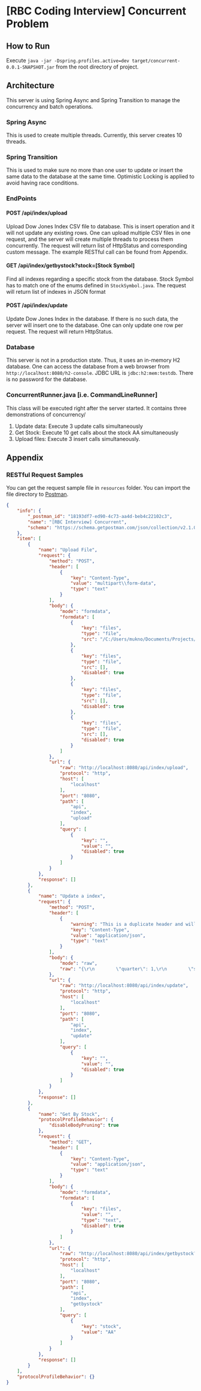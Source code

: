 # [RBC Coding Interview] Concurrent Problem
## How to Run
Execute
``java -jar -Dspring.profiles.active=dev target/concurrent-0.0.1-SNAPSHOT.jar`` from the root directory of project.

## Architecture
This server is using Spring Async and Spring Transition to manage the concurrency and batch operations.

### Spring Async
This is used to create multiple threads. Currently, this server creates 10 threads.

### Spring Transition
This is used to make sure no more than one user to update or insert the same data to the database at
the same time. Optimistic Locking is applied to avoid having race conditions.

### EndPoints
#### POST /api/index/upload
Upload Dow Jones Index CSV file to database. This is insert operation and it will not update any existing rows.
One can upload multiple CSV files in one request, and the server will create multiple threads to process them concurrently.
The request will return list of HttpStatus and corresponding custom message. The example RESTful call can be found from Appendix.

#### GET /api/index/getbystock?stock=[Stock Symbol]
Find all indexes regarding a specific stock from the database. Stock Symbol has to match one of the enums 
defined in ``StockSymbol.java``. The request will return list of indexes in JSON format

#### POST /api/index/update
Update Dow Jones Index in the database. If there is no such data, the server will insert one to the database.
One can only update one row per request. The request will return HttpStatus.

### Database
This server is not in a production state. Thus, it uses an in-memory H2 database. One can access the database
from a web browser from ``http://localhost:8080/h2-console``. JDBC URL is ``jdbc:h2:mem:testdb``. There is no password for 
the database.

### ConcurrentRunner.java [i.e. CommandLineRunner]
This class will be executed right after the server started. It contains three demonstrations of concurrency/
1.  Update data: Execute 3 update calls simultaneously 
2. Get Stock: Execute 10 get calls about the stock AA simultaneously
3. Upload files: Execute 3 insert calls simultaneously. 

## Appendix
### RESTful Request Samples
You can get the request sample file in ``resources`` folder. You can import the file directory to [Postman](https://www.postman.com/).
```JSON
{
	"info": {
		"_postman_id": "18193df7-ed90-4c73-aa4d-beb4c22102c3",
		"name": "[RBC Interview] Concurrent",
		"schema": "https://schema.getpostman.com/json/collection/v2.1.0/collection.json"
	},
	"item": [
		{
			"name": "Upload File",
			"request": {
				"method": "POST",
				"header": [
					{
						"key": "Content-Type",
						"value": "multipart\\form-data",
						"type": "text"
					}
				],
				"body": {
					"mode": "formdata",
					"formdata": [
						{
							"key": "files",
							"type": "file",
							"src": "/C:/Users/mukno/Documents/Projects/[RBCInterview]-cocurrent-server/data/dow_jones_index-remaining.csv"
						},
						{
							"key": "files",
							"type": "file",
							"src": [],
							"disabled": true
						},
						{
							"key": "files",
							"type": "file",
							"src": [],
							"disabled": true
						},
						{
							"key": "files",
							"type": "file",
							"src": [],
							"disabled": true
						}
					]
				},
				"url": {
					"raw": "http://localhost:8080/api/index/upload",
					"protocol": "http",
					"host": [
						"localhost"
					],
					"port": "8080",
					"path": [
						"api",
						"index",
						"upload"
					],
					"query": [
						{
							"key": "",
							"value": "",
							"disabled": true
						}
					]
				}
			},
			"response": []
		},
		{
			"name": "Update a index",
			"request": {
				"method": "POST",
				"header": [
					{
						"warning": "This is a duplicate header and will be overridden by the Content-Type header generated by Postman.",
						"key": "Content-Type",
						"value": "application/json",
						"type": "text"
					}
				],
				"body": {
					"mode": "raw",
					"raw": "{\r\n        \"quarter\": 1,\r\n        \"stock\": \"AA\",\r\n        \"date\": \"2011-04-02\",\r\n        \"open\": 16.18,\r\n        \"high\": 17.39,\r\n        \"low\": 16.18,\r\n        \"close\": 17.14,\r\n        \"volume\": 154387761,\r\n        \"percent_change_price\": 5.93325,\r\n        \"percent_change_volume_over_last_wek\": 1.987451735,\r\n        \"previous_weeks_volume\": 151379173,\r\n        \"next_weeks_open\": 17.33,\r\n        \"next_weeks_close\": 17.37,\r\n        \"percent_change_next_weeks_price\": 0.230814,\r\n        \"percent_return_next_dividend\": 97.0\r\n    }"
				},
				"url": {
					"raw": "http://localhost:8080/api/index/update",
					"protocol": "http",
					"host": [
						"localhost"
					],
					"port": "8080",
					"path": [
						"api",
						"index",
						"update"
					],
					"query": [
						{
							"key": "",
							"value": "",
							"disabled": true
						}
					]
				}
			},
			"response": []
		},
		{
			"name": "Get By Stock",
			"protocolProfileBehavior": {
				"disableBodyPruning": true
			},
			"request": {
				"method": "GET",
				"header": [
					{
						"key": "Content-Type",
						"value": "application/json",
						"type": "text"
					}
				],
				"body": {
					"mode": "formdata",
					"formdata": [
						{
							"key": "files",
							"value": "",
							"type": "text",
							"disabled": true
						}
					]
				},
				"url": {
					"raw": "http://localhost:8080/api/index/getbystock?stock=AA",
					"protocol": "http",
					"host": [
						"localhost"
					],
					"port": "8080",
					"path": [
						"api",
						"index",
						"getbystock"
					],
					"query": [
						{
							"key": "stock",
							"value": "AA"
						}
					]
				}
			},
			"response": []
		}
	],
	"protocolProfileBehavior": {}
}
```